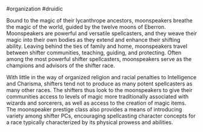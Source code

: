  #organization #druidic 

Bound to the magic of their lycanthrope ancestors, moonspeakers breathe the magic of the world, guided by the twelve moons of Eberron. Moonspeakers are powerful and versatile spellcasters, and they weave their magic into their own bodies as they extend and enhance their shifting ability. Leaving behind the ties of family and home, moonspeakers travel between shifter communities, teaching, guiding, and protecting. Often among the most powerful shifter spellcasters, moonspeakers serve as the champions and advisors of the shifter race.

With little in the way of organized religion and racial penalties to Intelligence and Charisma, shifters tend not to produce as many potent spellcasters as many other races. The shifters thus look to the moonspeakers to give their communities access to levels of magic more traditionally associated with wizards and sorcerers, as well as access to the creation of magic items. The moonspeaker prestige class also provides a means of introducing variety among shifter PCs, encouraging spellcasting character concepts for a race typically characterized by its physical prowess and abilities.
